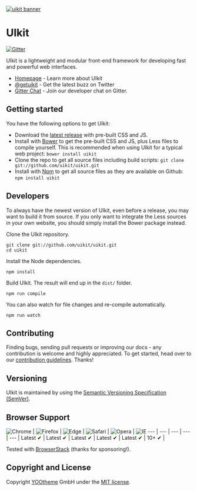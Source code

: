 [![uikit banner](https://cloud.githubusercontent.com/assets/1716665/15009072/aa063686-11e4-11e6-8b84-272b143e293d.jpg)](http://getuikit.com/)


# UIkit

[![Gitter](https://badges.gitter.im/Join%20Chat.svg)](https://gitter.im/uikit/uikit)

UIkit is a lightweight and modular front-end framework for developing fast and powerful web interfaces.

* [Homepage](http://getuikit.com) - Learn more about UIkit
* [@getuikit](https://twitter.com/getuikit) - Get the latest buzz on Twitter
* [Gitter Chat](https://gitter.im/uikit/uikit) - Join our developer chat on Gitter.

## Getting started

You have the following options to get UIkit:

- Download the [latest release](https://github.com/uikit/uikit/releases/latest) with pre-built CSS and JS.
- Install with [Bower](https://bower.io) to get the pre-built CSS and JS, plus Less files to compile yourself. This is recommended when using UIkit for a typical web project: ```bower install uikit```
- Clone the repo to get all source files including build scripts: `git clone git://github.com/uikit/uikit.git`
- Install with [Npm](https://npmjs.com) to get all source files as they are available on Github: ```npm install uikit```

## Developers

To always have the newest version of UIkit, even before a release, you may want to build it from source. If you only want to integrate the Less sources in your own website, you should simply install the Bower package instead.

Clone the UIkit repository.

```
git clone git://github.com/uikit/uikit.git
cd uikit
```

Install the Node dependencies.

```
npm install
```

Build UIkit. The result will end up in the `dist/` folder.

```
npm run compile
```

You can also watch for file changes and re-compile automatically.

```
npm run watch
```

## Contributing

Finding bugs, sending pull requests or improving our docs - any contribution is welcome and highly appreciated. To get started, head over to our [contribution guidelines](CONTRIBUTING.md). Thanks!

## Versioning

UIkit is maintained by using the [Semantic Versioning Specification (SemVer)](http://semver.org).

## Browser Support

![Chrome](https://raw.github.com/alrra/browser-logos/master/src/chrome/chrome_48x48.png) | ![Firefox](https://raw.github.com/alrra/browser-logos/master/src/firefox/firefox_48x48.png) | ![Edge](https://raw.github.com/alrra/browser-logos/master/src/edge/edge_48x48.png) | ![Safari](https://raw.github.com/alrra/browser-logos/master/src/safari/safari_48x48.png) | ![Opera](https://raw.github.com/alrra/browser-logos/master/src/opera/opera_48x48.png) | ![IE](https://raw.github.com/alrra/browser-logos/master/src/archive/internet-explorer_9-11/internet-explorer_9-11_48x48.png)
--- | --- | --- | --- | --- |
Latest ✔ | Latest ✔ | Latest ✔ | Latest ✔ | Latest ✔ | 10+ ✔ |

Tested with [BrowserStack](https://www.browserstack.com) (thanks for sponsoring!).

## Copyright and License

Copyright [YOOtheme](http://www.yootheme.com) GmbH under the [MIT license](LICENSE.md).
